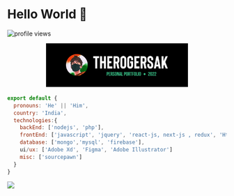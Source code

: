 # Hello World 👋

![profile views](https://komarev.com/ghpvc/?username=therogersak)

<div align="center">
	<img src="https://github.com/therogersak/therogersak/blob/main/portfolio.png?raw=true" height="100">
</div>

```js
export default {
  pronouns: 'He' || 'Him',
  country: 'India',
  technologies:{
    backEnd: ['nodejs', 'php'],
    frontEnd: ['javascript', 'jquery', 'react-js, next-js , redux', 'Html-Css-Sass', 'JSON', 'Tailwind, Bootstrap'],
    database: ['mongo','mysql', 'firebase'],
    ui/ux: ['Adobe Xd', 'Figma', 'Adobe Illustrator']
    misc: ['sourcepawn']
  }
}
```

<img src="https://raw.githubusercontent.com/therogersak/therogersak/master/fubuki.gif" height="200">
